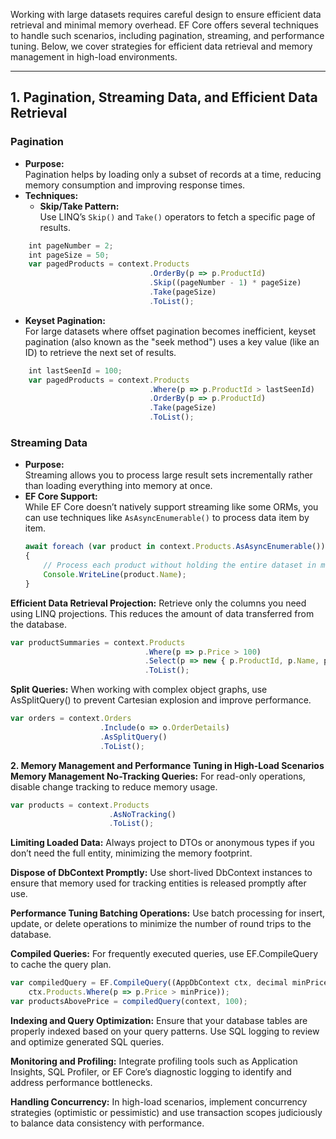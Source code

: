 Working with large datasets requires careful design to ensure efficient data retrieval and minimal memory overhead. EF Core offers several techniques to handle such scenarios, including pagination, streaming, and performance tuning. Below, we cover strategies for efficient data retrieval and memory management in high-load environments.

---

## 1. Pagination, Streaming Data, and Efficient Data Retrieval

### **Pagination**
- **Purpose:**  
  Pagination helps by loading only a subset of records at a time, reducing memory consumption and improving response times.
- **Techniques:**
  - **Skip/Take Pattern:**  
    Use LINQ’s `Skip()` and `Take()` operators to fetch a specific page of results.
```typescript
    int pageNumber = 2;
    int pageSize = 50;
    var pagedProducts = context.Products
                               .OrderBy(p => p.ProductId)
                               .Skip((pageNumber - 1) * pageSize)
                               .Take(pageSize)
                               .ToList();
```
  - **Keyset Pagination:**  
    For large datasets where offset pagination becomes inefficient, keyset pagination (also known as the "seek method") uses a key value (like an ID) to retrieve the next set of results.
```typescript
    int lastSeenId = 100;
    var pagedProducts = context.Products
                               .Where(p => p.ProductId > lastSeenId)
                               .OrderBy(p => p.ProductId)
                               .Take(pageSize)
                               .ToList();
```

### **Streaming Data**
- **Purpose:**  
  Streaming allows you to process large result sets incrementally rather than loading everything into memory at once.
- **EF Core Support:**  
  While EF Core doesn’t natively support streaming like some ORMs, you can use techniques like `AsAsyncEnumerable()` to process data item by item.
  ```typescript
  await foreach (var product in context.Products.AsAsyncEnumerable())
  {
      // Process each product without holding the entire dataset in memory.
      Console.WriteLine(product.Name);
  }
  ```

**Efficient Data Retrieval
Projection:**
Retrieve only the columns you need using LINQ projections. This reduces the amount of data transferred from the database.

```typescript
var productSummaries = context.Products
                              .Where(p => p.Price > 100)
                              .Select(p => new { p.ProductId, p.Name, p.Price })
                              .ToList();
```
**Split Queries:**
When working with complex object graphs, use AsSplitQuery() to prevent Cartesian explosion and improve performance.

```typescript
var orders = context.Orders
                    .Include(o => o.OrderDetails)
                    .AsSplitQuery()
                    .ToList();
```

**2. Memory Management and Performance Tuning in High-Load Scenarios
Memory Management
No-Tracking Queries:**
For read-only operations, disable change tracking to reduce memory usage.

```typescript
var products = context.Products
                      .AsNoTracking()
                      .ToList();
```
**Limiting Loaded Data:**
Always project to DTOs or anonymous types if you don’t need the full entity, minimizing the memory footprint.

**Dispose of DbContext Promptly:**
Use short-lived DbContext instances to ensure that memory used for tracking entities is released promptly after use.

**Performance Tuning
Batching Operations:**
Use batch processing for insert, update, or delete operations to minimize the number of round trips to the database.

**Compiled Queries:**
For frequently executed queries, use EF.CompileQuery to cache the query plan.

```typescript
var compiledQuery = EF.CompileQuery((AppDbContext ctx, decimal minPrice) =>
    ctx.Products.Where(p => p.Price > minPrice));
var productsAbovePrice = compiledQuery(context, 100);
```
**Indexing and Query Optimization:**
Ensure that your database tables are properly indexed based on your query patterns. Use SQL logging to review and optimize generated SQL queries.

**Monitoring and Profiling:**
Integrate profiling tools such as Application Insights, SQL Profiler, or EF Core’s diagnostic logging to identify and address performance bottlenecks.

**Handling Concurrency:**
In high-load scenarios, implement concurrency strategies (optimistic or pessimistic) and use transaction scopes judiciously to balance data consistency with performance.